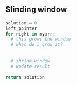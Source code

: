 
## Slinding window

```python
solution = 0
left_pointer
for right in myarr:
  # this grows the window
  # when do i grow it? 
  
  
  # shrink window 
  # update result 
  
return solution

```
